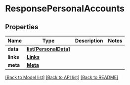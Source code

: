 # ResponsePersonalAccounts

## Properties
Name | Type | Description | Notes
------------ | ------------- | ------------- | -------------
**data** | [**list[PersonalData]**](PersonalData.md) |  | 
**links** | [**Links**](Links.md) |  | 
**meta** | [**Meta**](Meta.md) |  | 

[[Back to Model list]](../README.md#documentation-for-models) [[Back to API list]](../README.md#documentation-for-api-endpoints) [[Back to README]](../README.md)

